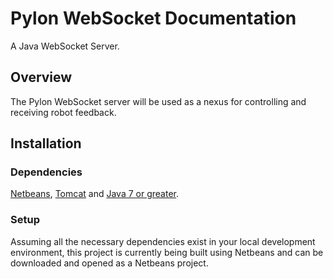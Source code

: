 # Pylon WebSocket Documentation
A Java WebSocket Server.

## Overview
The Pylon WebSocket server will be used as a nexus for controlling and receiving robot feedback.

## Installation
### Dependencies
[Netbeans](https://netbeans.org/), [Tomcat](http://tomcat.apache.org/) and [Java 7 or greater](http://www.oracle.com/technetwork/java/javase/downloads/jdk7-downloads-1880260.html).
### Setup
Assuming all the necessary dependencies exist in your local development environment, this project is currently being built using Netbeans and can be downloaded and opened as a Netbeans project.